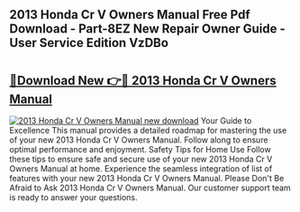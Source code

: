 ## 2013 Honda Cr V Owners Manual Free Pdf Download - Part-8EZ New Repair Owner Guide - User Service Edition VzDBo

# <h2><a href="http://bc3964.oget.top/?id=2013+Honda+Cr+V+Owners+Manual">🔗Download New 👉🔴 2013 Honda Cr V Owners Manual</a></h2>

[![2013 Honda Cr V Owners Manual new download](https://i.imgur.com/5g1atiW.png)](http://bc3964.oget.top/?id=2013+Honda+Cr+V+Owners+Manual)
Your Guide to Excellence This manual provides a detailed roadmap for mastering the use of your new 2013 Honda Cr V Owners Manual. Follow along to ensure optimal performance and enjoyment. Safety Tips for Home Use Follow these tips to ensure safe and secure use of your new 2013 Honda Cr V Owners Manual at home. Experience the seamless integration of list of features with your new 2013 Honda Cr V Owners Manual. Please Don't Be Afraid to Ask 2013 Honda Cr V Owners Manual. Our customer support team is ready to answer your questions.
